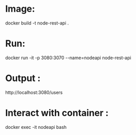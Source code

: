 

# Image:
 docker build -t node-rest-api .
 
# Run: 
docker run -it -p 3080:3070 --name=nodeapi node-rest-api

# Output :
http://localhost:3080/users

# Interact with container :
docker exec -it nodeapi bash

